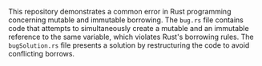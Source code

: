 This repository demonstrates a common error in Rust programming concerning mutable and immutable borrowing. The `bug.rs` file contains code that attempts to simultaneously create a mutable and an immutable reference to the same variable, which violates Rust's borrowing rules. The `bugSolution.rs` file presents a solution by restructuring the code to avoid conflicting borrows.